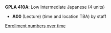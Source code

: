 **GPLA 410A**: Low Intermediate Japanese (4 units)

- **A00** (Lecture) (time and location TBA) by staff

[Enrollment numbers over time](./GPLA410A.tsv)
